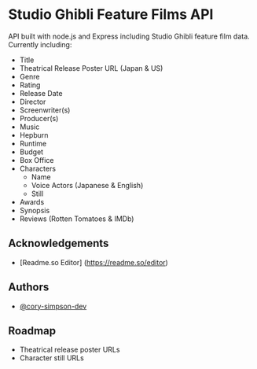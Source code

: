 # Studio Ghibli Feature Films API

API built with node.js and Express including Studio Ghibli feature film data. Currently including:

- Title
- Theatrical Release Poster URL (Japan & US)
- Genre
- Rating
- Release Date
- Director
- Screenwriter(s)
- Producer(s)
- Music
- Hepburn
- Runtime
- Budget
- Box Office
- Characters
    - Name
    - Voice Actors (Japanese & English)
    - Still
- Awards
- Synopsis
- Reviews (Rotten Tomatoes & IMDb)


## Acknowledgements

 - [Readme.so Editor] (https://readme.so/editor)
 

## Authors

- [@cory-simpson-dev](https://github.com/cory-simpson-dev)
 
## Roadmap

- Theatrical release poster URLs
- Character still URLs